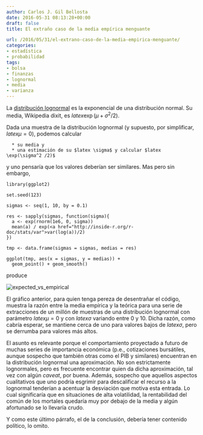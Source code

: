 ```yaml
---
author: Carlos J. Gil Bellosta
date: 2016-05-31 08:13:28+00:00
draft: false
title: El extraño caso de la media empírica menguante

url: /2016/05/31/el-extrano-caso-de-la-media-empirica-menguante/
categories:
- estadística
- probabilidad
tags:
- bolsa
- finanzas
- lognormal
- media
- varianza
---
```


La [distribución lognormal](https://en.wikipedia.org/wiki/Log-normal_distribution) es la exponencial de una distribución normal. Su media, Wikipedia dixit, es $latex \exp(\mu + \sigma^2 /2)$.

Dada una muestra de la distribución lognormal (y supuesto, por simplificar, $latex \mu=0$), podemos calcular



	  * su media y
	  * una estimación de su $latex \sigma$ y calcular $latex \exp(\sigma^2 /2)$

y uno pensaría que los valores deberían ser similares. Mas pero sin embargo,



    library(ggplot2)

    set.seed(123)

    sigmas <- seq(1, 10, by = 0.1)

    res <- sapply(sigmas, function(sigma){
      a <- exp(rnorm(1e6, 0, sigma))
      mean(a) / exp(<a href="http://inside-r.org/r-doc/stats/var">var(log(a))/2)
    })

    tmp <- data.frame(sigmas = sigmas, medias = res)

    ggplot(tmp, aes(x = sigmas, y = medias)) +
      geom_point() + geom_smooth()



produce

![expected_vs_empirical](/wp-uploads/2016/05/expected_vs_empirical.png)


El gráfico anterior, para quien tenga pereza de desentrañar el código, muestra la razón entre la media empírica y la teórica para una serie de extracciones de un millón de muestras de una distribución lognormal con parámetro $latex \mu = 0$ y con $latex \sigma$ variando entre 0 y 10. Dicha razón, como cabría esperar, se mantiene cerca de uno para valores bajos de $latex \sigma$, pero se derrumba para valores más altos.

El asunto es relevante porque el comportamiento proyectado a futuro de muchas series de importancia económica (p.e., cotizaciones bursátiles, aunque sospecho que también otras como el PIB y similares) encuentran en la distribución lognormal una aproximación. No son estrictamente lognormales, pero es frecuente encontrar quien da dicha aproximación, tal vez con algún _caveat_, por buena. Además, sospecho que aquellos aspectos cualitativos que uno podría esgrimir para descalificar el recurso a la lognormal tenderían a acentuar la desviación que motiva esta entrada. Lo cual significaría que en situaciones de alta volatilidad, la rentabilidad del común de los mortales quedaría muy por debajo de la media y algún afortunado se lo llevaría crudo.

Y como este último párrafo, el de la conclusión, debería tener contenido político, lo omito.





